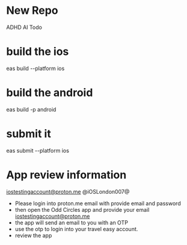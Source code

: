 # New Repo
ADHD AI Todo

# build the ios 
eas build --platform ios

# build the android
eas build -p android

# submit it 
eas submit --platform ios


# App review information
iostestingaccount@proton.me
@iOSLondon007@

- Please login into proton.me email with provide email and password
- then open the Odd Circles app and provide your email iostestingaccount@proton.me
- the app will send an email to you with an OTP
- use the otp to login into your travel easy account.
- review the app